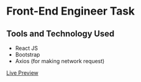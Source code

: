 # Front-End Engineer Task

## Tools and Technology Used
- React JS
- Bootstrap
- Axios (for making network request)

[Live Preview](https://housen-real-estate.netlify.app/)
